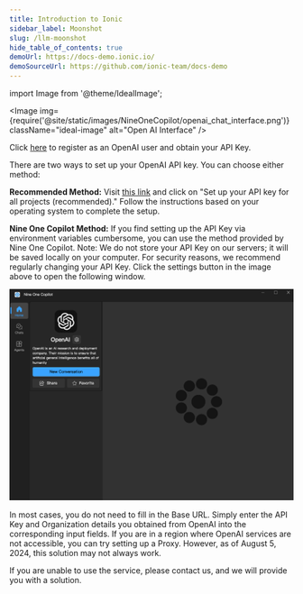 ```yaml
---
title: Introduction to Ionic
sidebar_label: Moonshot
slug: /llm-moonshot
hide_table_of_contents: true
demoUrl: https://docs-demo.ionic.io/
demoSourceUrl: https://github.com/ionic-team/docs-demo
---
```

import Image from '@theme/IdealImage';

<Image img={require('@site/static/images/NineOneCopilot/openai_chat_interface.png')} className="ideal-image" alt="Open AI Interface" />

Click [here](https://openai.com/) to register as an OpenAI user and obtain your API Key.

There are two ways to set up your OpenAI API key. You can choose either method:

**Recommended Method:**
Visit [this link](https://platform.openai.com/docs/quickstart/step-2-set-up-your-api-key) and click on "Set up your API key for all projects (recommended)." Follow the instructions based on your operating system to complete the setup.

**Nine One Copilot Method:**
If you find setting up the API Key via environment variables cumbersome, you can use the method provided by Nine One Copilot. Note: We do not store your API Key on our servers; it will be saved locally on your computer. For security reasons, we recommend regularly changing your API Key. Click the settings button in the image above to open the following window.

<img src="/images/NineOneCopilot/openai_chat_interface.png" alt="Open AI Interface" width="600"/>

In most cases, you do not need to fill in the Base URL. Simply enter the API Key and Organization details you obtained from OpenAI into the corresponding input fields. If you are in a region where OpenAI services are not accessible, you can try setting up a Proxy. However, as of August 5, 2024, this solution may not always work.

If you are unable to use the service, please contact us, and we will provide you with a solution.